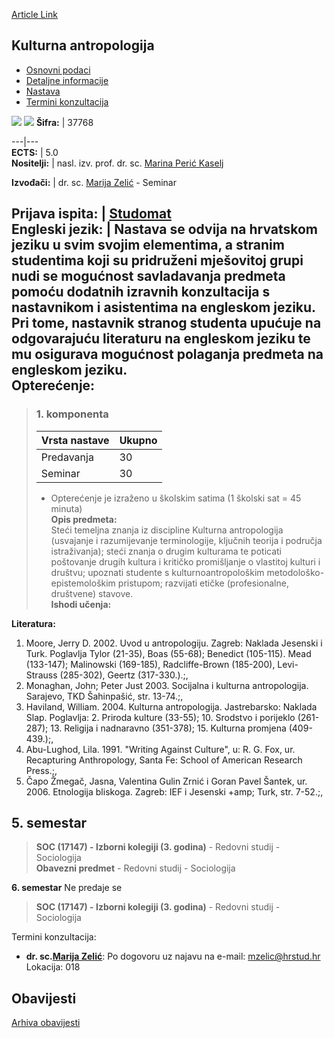 [Article Link](https://www.fhs.hr/predmet/kulant)

## Kulturna antropologija
  * [Osnovni podaci](https://www.fhs.hr/predmet/kulant#v1id-523773_544507_1_0 "Osnovni podaci")
  * [Detaljne informacije](https://www.fhs.hr/predmet/kulant#v1id-523773_544507_1_1 "Detaljne informacije")
  * [Nastava](https://www.fhs.hr/predmet/kulant#v1id-523773_544507_1_2 "Nastava")
  * [Termini konzultacija](https://www.fhs.hr/predmet/kulant#v1id-523773_544507_1_3 "Termini konzultacija")


[![](https://www.fhs.hr/img/flags/gif/hr.gif)](https://www.fhs.hr/predmet/kulant) [![](https://www.fhs.hr/img/flags/gif/gb.gif)](https://www.fhs.hr/en/course/ca)
**Šifra:** |  37768  
  
---|---  
**ECTS:** |  5.0   
**Nositelji:** |  nasl. izv. prof. dr. sc. [Marina Perić Kaselj](https://www.fhs.hr/djelatnik/marina.peric_kaselj)   
  
**Izvođači:** |  dr. sc. [Marija Zelić](https://www.fhs.hr/djelatnik/marija.zelic) - Seminar  
  
**Prijava ispita:** |  [Studomat](http://www.isvu.hr/studomat)  
**Engleski jezik:** |  Nastava se odvija na hrvatskom jeziku u svim svojim elementima, a stranim studentima koji su pridruženi mješovitoj grupi nudi se mogućnost savladavanja predmeta pomoću dodatnih izravnih konzultacija s nastavnikom i asistentima na engleskom jeziku. Pri tome, nastavnik stranog studenta upućuje na odgovarajuću literaturu na engleskom jeziku te mu osigurava mogućnost polaganja predmeta na engleskom jeziku.   
**Opterećenje:**  
---  
> ### 1. komponenta
> | Vrsta nastave | Ukupno  
> ---|---  
> Predavanja | 30  
> Seminar | 30  
> * Opterećenje je izraženo u školskim satima (1 školski sat = 45 minuta)   
**Opis predmeta:**  
> Steći temeljna znanja iz discipline Kulturna antropologija (usvajanje i razumijevanje terminologije, ključnih teorija i područja istraživanja); steći znanja o drugim kulturama te poticati poštovanje drugih kultura i kritičko promišljanje o vlastitoj kulturi i društvu; upoznati studente s kulturnoantropološkim metodološko-epistemološkim pristupom; razvijati etičke (profesionalne, društvene) stavove.  
**Ishodi učenja:**  

  
**Literatura:**  
  1. Moore, Jerry D. 2002. Uvod u antropologiju. Zagreb: Naklada Jesenski i Turk. Poglavlja Tylor (21-35), Boas (55-68); Benedict (105-115). Mead (133-147); Malinowski (169-185), Radcliffe-Brown (185-200), Levi-Strauss (285-302), Geertz (317-330.).;, 
  2. Monaghan, John; Peter Just 2003. Socijalna i kulturna antropologija. Sarajevo, TKD Šahinpašić, str. 13-74.;, 
  3. Haviland, William. 2004. Kulturna antropologija. Jastrebarsko: Naklada Slap. Poglavlja: 2. Priroda kulture (33-55); 10. Srodstvo i porijeklo (261-287); 13. Religija i nadnaravno (351-378); 15. Kulturna promjena (409-439.);, 
  4. Abu-Lughod, Lila. 1991. "Writing Against Culture", u: R. G. Fox, ur. Recapturing Anthropology, Santa Fe: School of American Research Press.;, 
  5. Čapo Žmegač, Jasna, Valentina Gulin Zrnić i Goran Pavel Šantek, ur. 2006. Etnologija bliskoga. Zagreb: IEF i Jesenski +amp; Turk, str. 7-52.;, 

  
**5. semestar**  
---  
> **SOC (17147) - Izborni kolegiji (3. godina)** - Redovni studij - Sociologija  
>  **Obavezni predmet** - Redovni studij - Sociologija  
>   
  
**6. semestar** Ne predaje se  
> **SOC (17147) - Izborni kolegiji (3. godina)** - Redovni studij - Sociologija  
>   
Termini konzultacija: 
  * **dr. sc.[Marija Zelić](https://www.fhs.hr/djelatnik/marija.zelic)**: 
Po dogovoru uz najavu na e-mail: mzelic@hrstud.hr
Lokacija: 018 


## Obavijesti
[Arhiva obavijesti](https://www.fhs.hr/predmet/kulant?@=20pbi#news_80878 "Arhiva obavijesti")
